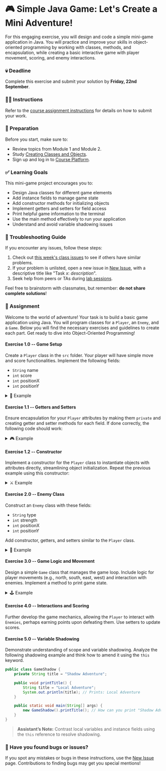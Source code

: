# 🎮 Simple Java Game: Let's Create a Mini Adventure!

For this engaging exercise, you will design and code a simple mini-game application in Java. You will practice and improve your skills in object-oriented programming by working with classes, methods, and encapsulation, while creating a basic interactive game with player movement, scoring, and enemy interactions.

### 💀 Deadline
Complete this exercise and submit your solution by **Friday, 22nd September**.

### 👩‍🏫 Instructions
Refer to the [course assignment instructions](https://your-course-link/assignments) for details on how to submit your work.

### 📝 Preparation
Before you start, make sure to:

- Review topics from Module 1 and Module 2.
- Study [Creating Classes and Objects](https://docs.oracle.com/javase/tutorial/java/javaOO/index.html).
- Sign up and log in to [Course Platform](https://your-course-login).

### ✅ Learning Goals

This mini-game project encourages you to:
* Design Java classes for different game elements
* Add instance fields to manage game state
* Add constructor methods for initializing objects
* Implement getters and setters for field access
* Print helpful game information to the terminal
* Use the main method effectively to run your application
* Understand and avoid variable shadowing issues

### 🚨 Troubleshooting Guide
If you encounter any issues, follow these steps:

1. Check out [this week's class issues](https://your-course-link/issues) to see if others have similar problems.
2. If your problem is unlisted, open a new issue in [New Issue](https://your-course-link/issues/new), with a descriptive title like "Task *x*: *description*".
3. Seek help from peers or TAs during [lab sessions](https://schedule.link).

Feel free to brainstorm with classmates, but remember: **do not share complete solutions**!

### 🎯 Assignment

Welcome to the world of adventure! Your task is to build a basic game application using Java. You will program classes for a `Player`, an `Enemy`, and a `Game`. Below you will find the necessary exercises and guidelines to create each part. Get ready to dive into Object-Oriented Programming!

#### Exercise 1.0 -- Game Setup
Create a `Player` class in the `src` folder. Your player will have simple move and score functionalities. Implement the following fields:

- `String` name
- `int` score
- `int` positionX
- `int` positionY

<details>
  <summary> 🎲 Example </summary>

  ```java
  class Player {
    // Add your fields here
    private String name;
    private int score;
    private int positionX;
    private int positionY;

    public static void main(String[] args) {
      Player hero = new Player();
      hero.name = "Hero";
      hero.score = 0;
      hero.positionX = 0;
      hero.positionY = 0;

      System.out.println("Player: " + hero.name + " starts at position (" 
                         + hero.positionX + "," + hero.positionY + ")");
    }
  }
  ```
</details>

#### Exercise 1.1 -- Getters and Setters
Ensure encapsulation for your `Player` attributes by making them `private` and creating getter and setter methods for each field. If done correctly, the following code should work:

<details>
  <summary> 🎮 Example </summary>

  ```java
  class Player {
    // Add private fields, getters, and setters here

    public static void main(String[] args) {
      Player hero = new Player();
      hero.setName("Hero");
      hero.setPosition(5, 10);

      System.out.println("Player: " + hero.getName() + " is at position (" 
                         + hero.getPositionX() + "," + hero.getPositionY() + ")");
    }
  }
  ```
</details>

#### Exercise 1.2 -- Constructor
Implement a constructor for the `Player` class to instantiate objects with attributes directly, streamlining object initialization. Repeat the previous example using this constructor:

<details>
  <summary> ⚔️ Example </summary>

  ```java
  public Player(String name, int startX, int startY) {
    this.name = name;
    this.positionX = startX;
    this.positionY = startY;
    this.score = 0;
  }
  ```

  ```java
  public static void main(String[] args) {
    Player hero = new Player("Hero", 5, 10);
    System.out.println(hero.getName() + " starts at (" 
                       + hero.getPositionX() + "," + hero.getPositionY() + ")");
  }
  ```
</details>

#### Exercise 2.0 -- Enemy Class
Construct an `Enemy` class with these fields:

- `String` type
- `int` strength
- `int` positionX
- `int` positionY

Add constructor, getters, and setters similar to the `Player` class.

<details>
  <summary> 👾 Example </summary>

  ```java
  class Enemy {
    // Add fields, constructor, getters and setters here

    public static void main(String[] args) {
      Enemy goblin = new Enemy("Goblin", 3, 8, 10);
      System.out.println("Enemy: " + goblin.getType() + " is at (" 
                         + goblin.getPositionX() + "," + goblin.getPositionY() + ")");
    }
  }
  ```
</details>

#### Exercise 3.0 -- Game Logic and Movement
Design a simple `Game` class that manages the game loop. Include logic for player movements (e.g., north, south, east, west) and interaction with enemies. Implement a method to print game state.

<details>
  <summary> 🕹 Example </summary>

  ```java
  class Game {
    private Player player;
    private List<Enemy> enemies;

    public Game(Player player) {
      this.player = player;
      this.enemies = new ArrayList<Enemy>();
    }

    public void movePlayer(String direction) {
      switch (direction.toLowerCase()) {
        case "north": player.setPosition(player.getPositionX(), player.getPositionY() + 1); break;
        case "south": player.setPosition(player.getPositionX(), player.getPositionY() - 1); break;
        case "east": player.setPosition(player.getPositionX() + 1, player.getPositionY()); break;
        case "west": player.setPosition(player.getPositionX() - 1, player.getPositionY()); break;
        default: System.out.println("Invalid direction!");
      }
    }

    public void printGameState() {
      System.out.println("Player location: (" + player.getPositionX() + "," + player.getPositionY() + ")");
      // Add logic for enemy positions and interactions here
    }

    public static void main(String[] args) {
      Player hero = new Player("Hero", 0, 0);
      Game game = new Game(hero);

      game.movePlayer("north");
      game.printGameState();
    }
  }
  ```
</details>

#### Exercise 4.0 -- Interactions and Scoring
Further develop the game mechanics, allowing the `Player` to interact with `Enemies`, perhaps earning points upon defeating them. Use setters to update scores.

#### Exercise 5.0 -- Variable Shadowing
Demonstrate understanding of scope and variable shadowing. Analyze the following shadowing example and think how to amend it using the `this` keyword.

```java
public class GameShadow {
    private String title = "Shadow Adventure";

    public void printTitle() {
        String title = "Local Adventure";
        System.out.println(title); // Prints: Local Adventure
    } 

    public static void main(String[] args) {
        new GameShadow().printTitle(); // How can you print "Shadow Adventure"?
    }
}
```

> **Assistant’s Note:** Contrast local variables and instance fields using the `this` reference to resolve shadowing.

### 🐞 Have you found bugs or issues?
If you spot any mistakes or bugs in these instructions, use the [New Issue](https://your-course-link/issues/new) page. Contributions to finding bugs may get you special mentions!